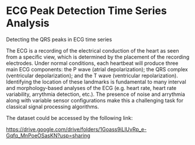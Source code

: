 # ECG Peak Detection Time Series Analysis
Detecting the QRS peaks in ECG time series

The ECG is a recording of the electrical conduction of the heart as seen from a specific view, which is determined by the placement of the recording electrodes. Under normal conditions, each heartbeat will produce three main ECG components: the P wave (atrial depolarization); the QRS complex (ventricular depolarization); and the T wave (ventricular repolarization). Identifying the location of these landmarks is fundamental to many interval and morphology-based analyses of the ECG (e.g. heart rate, heart rate variability, arrythmia detection, etc.). The presence of noise and arrythmia along with variable sensor configurations make this a challenging task for classical signal processing algorithms. 

The dataset could be accessed by the following link:

https://drive.google.com/drive/folders/1Goass9iLlUvRp_e-Gqfq_MnPoeOSasKN?usp=sharing
